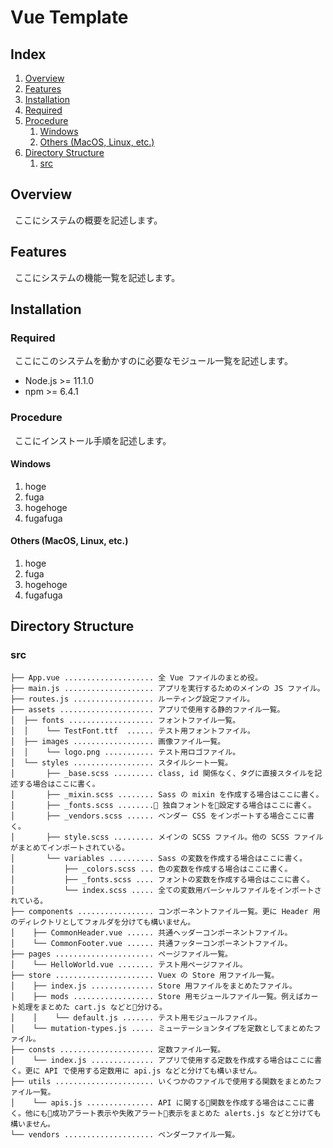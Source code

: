 # Vue Template

## Index
1. [Overview](#overview)
1. [Features](#features)
1. [Installation](#installation)
1. [Required](#required)
1. [Procedure](#procedure)
    1. [Windows](#windows)
    1. [Others (MacOS, Linux, etc.)](#others-macos-linux-etc)
1. [Directory Structure](#directory-structure)
    1. [src](#src)


## Overview
&ensp;ここにシステムの概要を記述します。

## Features
&ensp;ここにシステムの機能一覧を記述します。

## Installation

### Required
&ensp;ここにこのシステムを動かすのに必要なモジュール一覧を記述します。
- Node.js >= 11.1.0
- npm >= 6.4.1

### Procedure
&ensp;ここにインストール手順を記述します。

#### Windows
1. hoge
1. fuga
1. hogehoge
1. fugafuga

#### Others (MacOS, Linux, etc.)
1. hoge
1. fuga
1. hogehoge
1. fugafuga

## Directory Structure

### src

```
├── App.vue .................... 全 Vue ファイルのまとめ役。  
├── main.js .................... アプリを実行するためのメインの JS ファイル。  
├── routes.js .................. ルーティング設定ファイル。  
├── assets ..................... アプリで使用する静的ファイル一覧。  
│  ├── fonts ................... フォントファイル一覧。  
│  │    └── TestFont.ttf  ...... テスト用フォントファイル。  
│  ├── images .................. 画像ファイル一覧。  
│  │    └── logo.png ........... テスト用ロゴファイル。  
│  └── styles .................. スタイルシート一覧。  
│       ├── _base.scss ......... class, id 関係なく、タグに直接スタイルを記述する場合はここに書く。  
│       ├── _mixin.scss ........ Sass の mixin を作成する場合はここに書く。  
│       ├── _fonts.scss ........ 独自フォントを設定する場合はここに書く。  
│       ├── _vendors.scss ...... ベンダー CSS をインポートする場合ここに書く。  
│       ├── style.scss ......... メインの SCSS ファイル。他の SCSS ファイルがまとめてインポートされている。  
│       └── variables .......... Sass の変数を作成する場合はここに書く。  
│           ├── _colors.scss ... 色の変数を作成する場合はここに書く。  
│           ├── _fonts.scss .... フォントの変数を作成する場合はここに書く。  
│           └── index.scss ..... 全ての変数用パーシャルファイルをインポートされている。  
├── components ................. コンポーネントファイル一覧。更に Header 用のディレクトリとしてフォルダを分けても構いません。  
│    ├── CommonHeader.vue ...... 共通ヘッダーコンポーネントファイル。  
│    └── CommonFooter.vue ...... 共通フッターコンポーネントファイル。  
├── pages ...................... ページファイル一覧。  
│    └── HelloWorld.vue ........ テスト用ページファイル。  
├── store ...................... Vuex の Store 用ファイル一覧。  
│    ├── index.js .............. Store 用ファイルをまとめたファイル。  
│    ├── mods .................. Store 用モジュールファイル一覧。例えばカート処理をまとめた cart.js などと分ける。  
│    │    └── default.js ....... テスト用モジュールファイル。  
│    └── mutation-types.js ..... ミューテーションタイプを定数としてまとめたファイル。  
├── consts ..................... 定数ファイル一覧。  
│    └── index.js .............. アプリで使用する定数を作成する場合はここに書く。更に API で使用する定数用に api.js などと分けても構いません。  
├── utils ...................... いくつかのファイルで使用する関数をまとめたファイル一覧。  
│    └── apis.js ............... API に関する関数を作成する場合はここに書く。他にも成功アラート表示や失敗アラート表示をまとめた alerts.js などと分けても構いません。  
└── vendors .................... ベンダーファイル一覧。  
```
